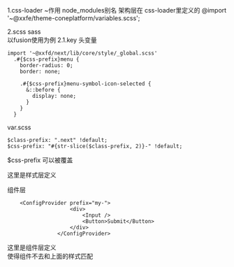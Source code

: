 1.css-loader ~作用
node_modules别名 架构层在 css-loader里定义的
@import '~@xxfe/theme-coneplatform/variables.scss';

2.scss sass  
以fusion使用为例
2.1.key 头变量
```
import '~@xxfd/next/lib/core/style/_global.scss'
  .#{$css-prefix}menu {
    border-radius: 0;
    border: none;

    .#{$css-prefix}menu-symbol-icon-selected {
      &::before {
        display: none;
      }
    }
  }
```
var.scss
```
$class-prefix: ".next" !default;
$css-prefix: "#{str-slice($class-prefix, 2)}-" !default;
```

$css-prefix 可以被覆盖

这里是样式层定义

组件层
```
    <ConfigProvider prefix="my-">
                    <div>
                        <Input />
                        <Button>Submit</Button>
                    </div>
                </ConfigProvider>
```
这里是组件层定义  
使得组件不去和上面的样式匹配